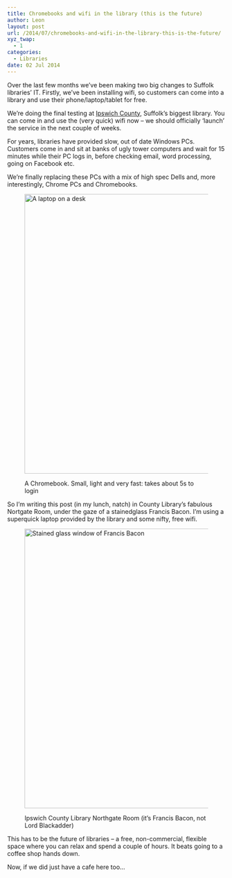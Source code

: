```yaml
---
title: Chromebooks and wifi in the library (this is the future)
author: Leon
layout: post
url: /2014/07/chromebooks-and-wifi-in-the-library-this-is-the-future/
xyz_twap:
  - 1
categories:
  - Libraries
date: 02 Jul 2014
---
```

Over the last few months we’ve been making two big changes to Suffolk libraries&#8217; IT. Firstly, we’ve been installing wifi, so customers can come into a library and use their phone/laptop/tablet for free.

We’re doing the final testing at [Ipswich County][1], Suffolk’s biggest library. You can come in and use the (very quick) wifi now – we should officially ‘launch’ the service in the next couple of weeks.

For years, libraries have provided slow, out of date Windows PCs. Customers come in and sit at banks of ugly tower computers and wait for 15 minutes while their PC logs in, before checking email, word processing, going on Facebook etc.

We’re finally replacing these PCs with a mix of high spec Dells and, more interestingly, Chrome PCs and Chromebooks.<figure class="figure aligncenter">

<img class="full-bleed" src="http://leonpaternoster.com/wp-content/uploads/2014/07/chromebook.jpg" alt="A laptop on a desk" width="860" height="645" /><figcaption class="secondary">A Chromebook. Small, light and very fast: takes about 5s to login</figcaption></figure> 
So I’m writing this post (in my lunch, natch) in County Library’s fabulous Nortgate Room, under the gaze of a stainedglass Francis Bacon. I’m using a superquick laptop provided by the library and some nifty, free wifi.<figure class="figure aligncenter">

<img class="full-bleed" src="http://leonpaternoster.com/wp-content/uploads/2014/07/bacon.jpg" alt="Stained glass window of Francis Bacon" width="860" height="645" /><figcaption class="secondary">Ipswich County Library Northgate Room (it&#8217;s Francis Bacon, not Lord Blackadder)</figcaption></figure> 
This has to be the future of libraries – a free, non-commercial, flexible space where you can relax and spend a couple of hours. It beats going to a coffee shop hands down.

Now, if we did just have a cafe here too…

 [1]: http://suffolklibraries.co.uk/branches/ipswich-county-library/